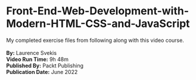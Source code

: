# Front-End-Web-Development-with-Modern-HTML-CSS-and-JavaScript
My completed exercise files from following along with this video course.\
<br>
<strong>By:</strong> Laurence Svekis\
<strong>Video Run Time:</strong> 9h 48m\
<strong>Published By:</strong> Packt Publishing\
<strong>Publication Date:</strong> June 2022
